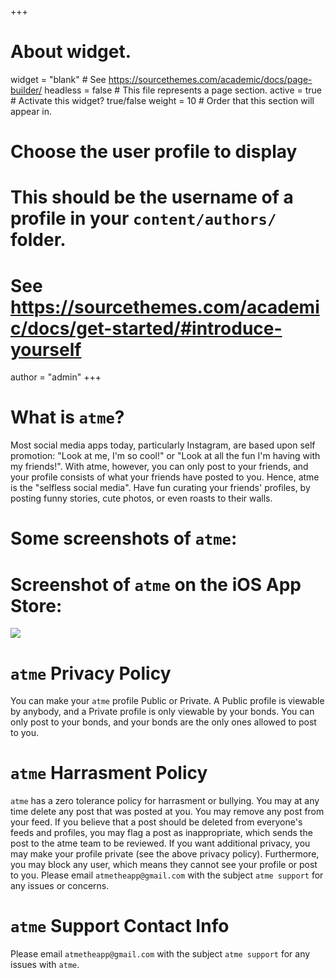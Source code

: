 +++
# About widget.
widget = "blank"  # See https://sourcethemes.com/academic/docs/page-builder/
headless = false  # This file represents a page section.
active = true  # Activate this widget? true/false
weight = 10  # Order that this section will appear in.

# Choose the user profile to display
# This should be the username of a profile in your `content/authors/` folder.
# See https://sourcethemes.com/academic/docs/get-started/#introduce-yourself
author = "admin"
+++

# What is `atme`?

Most social media apps today, particularly Instagram, are based upon self promotion: "Look at me, I'm so cool!" or "Look at all the fun I'm having with my friends!". With atme, however, you can only post to your friends, and your profile consists of what your friends have posted to you. Hence, atme is the "selfless social media". Have fun curating your friends' profiles, by posting funny stories, cute photos, or even roasts to their walls.

# Some screenshots of `atme`:


# Screenshot of `atme` on the iOS App Store:

![](/img/atme_app_store.PNG)

# `atme` Privacy Policy

You can make your `atme` profile Public or Private. A Public profile is viewable by anybody, and a Private profile is only viewable by your bonds. You can only post to your bonds, and your bonds are the only ones allowed to post to you.

# `atme` Harrasment Policy

`atme` has a zero tolerance policy for harrasment or bullying. You may at any time delete any post that was posted at you. You may remove any post from your feed. If you believe that a post should be deleted from everyone's feeds and profiles, you may flag a post as inappropriate, which sends the post to the atme team to be reviewed. If you want additional privacy, you may make your profile private (see the above privacy policy). Furthermore, you may block any user, which means they cannot see your profile or post to you. Please email `atmetheapp@gmail.com` with the subject `atme support` for any issues or concerns.
 
# `atme` Support Contact Info

Please email `atmetheapp@gmail.com` with the subject `atme support` for any issues with `atme`.

